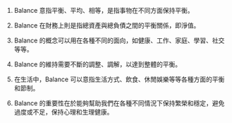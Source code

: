 1. Balance 意指平衡、平均、相等，是指事物在不同方面保持平衡。

2. Balance 在財務上則是指總資產與總負債之間的平衡關係，即淨值。

3. Balance 的概念可以用在各種不同的面向，如健康、工作、家庭、學習、社交等等。

4. Balance 的維持需要不斷的調整、調解，以達到整體的平衡。

5. 在生活中，Balance 可以意指生活方式、飲食、休閒娛樂等等各種方面的平衡和節制。

6. Balance 的重要性在於能夠幫助我們在各種不同情況下保持繁榮和穩定，避免過度或不足，保持心理和生理健康。
